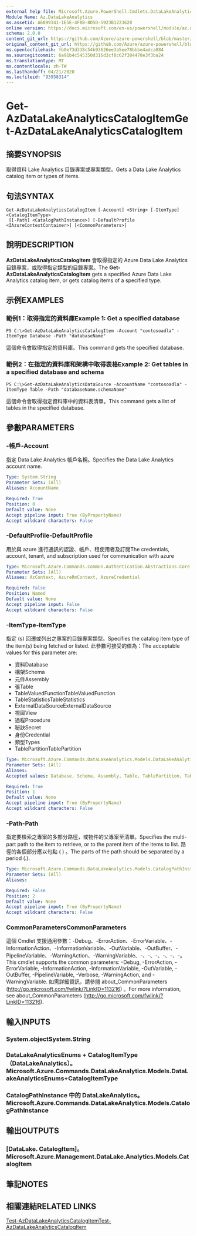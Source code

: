 ```yaml
---
external help file: Microsoft.Azure.PowerShell.Cmdlets.DataLakeAnalytics.dll-Help.xml
Module Name: Az.DataLakeAnalytics
ms.assetid: A6899341-1E5E-4F8B-8D5D-5923B1223628
online version: https://docs.microsoft.com/en-us/powershell/module/az.datalakeanalytics/get-azdatalakeanalyticscatalogitem
schema: 2.0.0
content_git_url: https://github.com/Azure/azure-powershell/blob/master/src/DataLakeAnalytics/DataLakeAnalytics/help/Get-AzDataLakeAnalyticsCatalogItem.md
original_content_git_url: https://github.com/Azure/azure-powershell/blob/master/src/DataLakeAnalytics/DataLakeAnalytics/help/Get-AzDataLakeAnalyticsCatalogItem.md
ms.openlocfilehash: fb0e73d338c54b93626ee3a5ee78bbbe4adca884
ms.sourcegitcommit: 6a91b4c545350d316d3cf8c62f384478e3f3ba24
ms.translationtype: MT
ms.contentlocale: zh-TW
ms.lasthandoff: 04/21/2020
ms.locfileid: "93958314"
---
```

# <span data-ttu-id="8dc84-101">Get-AzDataLakeAnalyticsCatalogItem</span><span class="sxs-lookup"><span data-stu-id="8dc84-101">Get-AzDataLakeAnalyticsCatalogItem</span></span>

## <span data-ttu-id="8dc84-102">摘要</span><span class="sxs-lookup"><span data-stu-id="8dc84-102">SYNOPSIS</span></span>
<span data-ttu-id="8dc84-103">取得資料 Lake Analytics 目錄專案或專案類型。</span><span class="sxs-lookup"><span data-stu-id="8dc84-103">Gets a Data Lake Analytics catalog item or types of items.</span></span>

## <span data-ttu-id="8dc84-104">句法</span><span class="sxs-lookup"><span data-stu-id="8dc84-104">SYNTAX</span></span>

```
Get-AzDataLakeAnalyticsCatalogItem [-Account] <String> [-ItemType] <CatalogItemType>
 [[-Path] <CatalogPathInstance>] [-DefaultProfile <IAzureContextContainer>] [<CommonParameters>]
```

## <span data-ttu-id="8dc84-105">說明</span><span class="sxs-lookup"><span data-stu-id="8dc84-105">DESCRIPTION</span></span>
<span data-ttu-id="8dc84-106">**AzDataLakeAnalyticsCatalogItem** 會取得指定的 Azure Data Lake Analytics 目錄專案，或取得指定類型的目錄專案。</span><span class="sxs-lookup"><span data-stu-id="8dc84-106">The **Get-AzDataLakeAnalyticsCatalogItem** gets a specified Azure Data Lake Analytics catalog item, or gets catalog items of a specified type.</span></span>

## <span data-ttu-id="8dc84-107">示例</span><span class="sxs-lookup"><span data-stu-id="8dc84-107">EXAMPLES</span></span>

### <span data-ttu-id="8dc84-108">範例1：取得指定的資料庫</span><span class="sxs-lookup"><span data-stu-id="8dc84-108">Example 1: Get a specified database</span></span>
```
PS C:\>Get-AzDataLakeAnalyticsCatalogItem -Account "contosoadla" -ItemType Database -Path "databaseName"
```

<span data-ttu-id="8dc84-109">這個命令會取得指定的資料庫。</span><span class="sxs-lookup"><span data-stu-id="8dc84-109">This command gets the specified database.</span></span>

### <span data-ttu-id="8dc84-110">範例2：在指定的資料庫和架構中取得表格</span><span class="sxs-lookup"><span data-stu-id="8dc84-110">Example 2: Get tables in a specified database and schema</span></span>
```
PS C:\>Get-AzDataLakeAnalyticsDataSource -AccountName "contosoadla" -ItemType Table -Path "databaseName.schemaName"
```

<span data-ttu-id="8dc84-111">這個命令會取得指定資料庫中的資料表清單。</span><span class="sxs-lookup"><span data-stu-id="8dc84-111">This command gets a list of tables in the specified database.</span></span>

## <span data-ttu-id="8dc84-112">參數</span><span class="sxs-lookup"><span data-stu-id="8dc84-112">PARAMETERS</span></span>

### <span data-ttu-id="8dc84-113">-帳戶</span><span class="sxs-lookup"><span data-stu-id="8dc84-113">-Account</span></span>
<span data-ttu-id="8dc84-114">指定 Data Lake Analytics 帳戶名稱。</span><span class="sxs-lookup"><span data-stu-id="8dc84-114">Specifies the Data Lake Analytics account name.</span></span>

```yaml
Type: System.String
Parameter Sets: (All)
Aliases: AccountName

Required: True
Position: 0
Default value: None
Accept pipeline input: True (ByPropertyName)
Accept wildcard characters: False
```

### <span data-ttu-id="8dc84-115">-DefaultProfile</span><span class="sxs-lookup"><span data-stu-id="8dc84-115">-DefaultProfile</span></span>
<span data-ttu-id="8dc84-116">用於與 azure 進行通訊的認證、帳戶、租使用者及訂閱</span><span class="sxs-lookup"><span data-stu-id="8dc84-116">The credentials, account, tenant, and subscription used for communication with azure</span></span>

```yaml
Type: Microsoft.Azure.Commands.Common.Authentication.Abstractions.Core.IAzureContextContainer
Parameter Sets: (All)
Aliases: AzContext, AzureRmContext, AzureCredential

Required: False
Position: Named
Default value: None
Accept pipeline input: False
Accept wildcard characters: False
```

### <span data-ttu-id="8dc84-117">-ItemType</span><span class="sxs-lookup"><span data-stu-id="8dc84-117">-ItemType</span></span>
<span data-ttu-id="8dc84-118">指定 (s) 回遷或列出之專案的目錄專案類型。</span><span class="sxs-lookup"><span data-stu-id="8dc84-118">Specifies the catalog item type of the item(s) being fetched or listed.</span></span>
<span data-ttu-id="8dc84-119">此參數可接受的值為：</span><span class="sxs-lookup"><span data-stu-id="8dc84-119">The acceptable values for this parameter are:</span></span>
- <span data-ttu-id="8dc84-120">資料</span><span class="sxs-lookup"><span data-stu-id="8dc84-120">Database</span></span>
- <span data-ttu-id="8dc84-121">構架</span><span class="sxs-lookup"><span data-stu-id="8dc84-121">Schema</span></span>
- <span data-ttu-id="8dc84-122">元件</span><span class="sxs-lookup"><span data-stu-id="8dc84-122">Assembly</span></span>
- <span data-ttu-id="8dc84-123">張</span><span class="sxs-lookup"><span data-stu-id="8dc84-123">Table</span></span>
- <span data-ttu-id="8dc84-124">TableValuedFunction</span><span class="sxs-lookup"><span data-stu-id="8dc84-124">TableValuedFunction</span></span>
- <span data-ttu-id="8dc84-125">TableStatistics</span><span class="sxs-lookup"><span data-stu-id="8dc84-125">TableStatistics</span></span>
- <span data-ttu-id="8dc84-126">ExternalDataSource</span><span class="sxs-lookup"><span data-stu-id="8dc84-126">ExternalDataSource</span></span>
- <span data-ttu-id="8dc84-127">視圖</span><span class="sxs-lookup"><span data-stu-id="8dc84-127">View</span></span>
- <span data-ttu-id="8dc84-128">過程</span><span class="sxs-lookup"><span data-stu-id="8dc84-128">Procedure</span></span>
- <span data-ttu-id="8dc84-129">秘訣</span><span class="sxs-lookup"><span data-stu-id="8dc84-129">Secret</span></span>
- <span data-ttu-id="8dc84-130">身份</span><span class="sxs-lookup"><span data-stu-id="8dc84-130">Credential</span></span>
- <span data-ttu-id="8dc84-131">類型</span><span class="sxs-lookup"><span data-stu-id="8dc84-131">Types</span></span>
- <span data-ttu-id="8dc84-132">TablePartition</span><span class="sxs-lookup"><span data-stu-id="8dc84-132">TablePartition</span></span>

```yaml
Type: Microsoft.Azure.Commands.DataLakeAnalytics.Models.DataLakeAnalyticsEnums+CatalogItemType
Parameter Sets: (All)
Aliases:
Accepted values: Database, Schema, Assembly, Table, TablePartition, TableValuedFunction, TableStatistics, ExternalDataSource, View, Procedure, Secret, Credential, Types, Package

Required: True
Position: 1
Default value: None
Accept pipeline input: True (ByPropertyName)
Accept wildcard characters: False
```

### <span data-ttu-id="8dc84-133">-Path</span><span class="sxs-lookup"><span data-stu-id="8dc84-133">-Path</span></span>
<span data-ttu-id="8dc84-134">指定要檢索之專案的多部分路徑，或物件的父專案至清單。</span><span class="sxs-lookup"><span data-stu-id="8dc84-134">Specifies the multi-part path to the item to retrieve, or to the parent item of the items to list.</span></span>
<span data-ttu-id="8dc84-135">路徑的各個部分應以句點 ( ) 。</span><span class="sxs-lookup"><span data-stu-id="8dc84-135">The parts of the path should be separated by a period (.).</span></span>

```yaml
Type: Microsoft.Azure.Commands.DataLakeAnalytics.Models.CatalogPathInstance
Parameter Sets: (All)
Aliases:

Required: False
Position: 2
Default value: None
Accept pipeline input: True (ByPropertyName)
Accept wildcard characters: False
```

### <span data-ttu-id="8dc84-136">CommonParameters</span><span class="sxs-lookup"><span data-stu-id="8dc84-136">CommonParameters</span></span>
<span data-ttu-id="8dc84-137">這個 Cmdlet 支援通用參數：-Debug、-ErrorAction、-ErrorVariable、-InformationAction、-InformationVariable、-OutVariable、-OutBuffer、-PipelineVariable、-WarningAction、-WarningVariable、-、-、-、-、-、-。</span><span class="sxs-lookup"><span data-stu-id="8dc84-137">This cmdlet supports the common parameters: -Debug, -ErrorAction, -ErrorVariable, -InformationAction, -InformationVariable, -OutVariable, -OutBuffer, -PipelineVariable, -Verbose, -WarningAction, and -WarningVariable.</span></span> <span data-ttu-id="8dc84-138">如需詳細資訊，請參閱 about_CommonParameters (http://go.microsoft.com/fwlink/?LinkID=113216) 。</span><span class="sxs-lookup"><span data-stu-id="8dc84-138">For more information, see about_CommonParameters (http://go.microsoft.com/fwlink/?LinkID=113216).</span></span>

## <span data-ttu-id="8dc84-139">輸入</span><span class="sxs-lookup"><span data-stu-id="8dc84-139">INPUTS</span></span>

### <span data-ttu-id="8dc84-140">System.object</span><span class="sxs-lookup"><span data-stu-id="8dc84-140">System.String</span></span>

### <span data-ttu-id="8dc84-141">DataLakeAnalyticsEnums + CatalogItemType （DataLakeAnalytics）。</span><span class="sxs-lookup"><span data-stu-id="8dc84-141">Microsoft.Azure.Commands.DataLakeAnalytics.Models.DataLakeAnalyticsEnums+CatalogItemType</span></span>

### <span data-ttu-id="8dc84-142">CatalogPathInstance 中的 DataLakeAnalytics。</span><span class="sxs-lookup"><span data-stu-id="8dc84-142">Microsoft.Azure.Commands.DataLakeAnalytics.Models.CatalogPathInstance</span></span>

## <span data-ttu-id="8dc84-143">輸出</span><span class="sxs-lookup"><span data-stu-id="8dc84-143">OUTPUTS</span></span>

### <span data-ttu-id="8dc84-144">[DataLake. CatalogItem]。</span><span class="sxs-lookup"><span data-stu-id="8dc84-144">Microsoft.Azure.Management.DataLake.Analytics.Models.CatalogItem</span></span>

## <span data-ttu-id="8dc84-145">筆記</span><span class="sxs-lookup"><span data-stu-id="8dc84-145">NOTES</span></span>

## <span data-ttu-id="8dc84-146">相關連結</span><span class="sxs-lookup"><span data-stu-id="8dc84-146">RELATED LINKS</span></span>

[<span data-ttu-id="8dc84-147">Test-AzDataLakeAnalyticsCatalogItem</span><span class="sxs-lookup"><span data-stu-id="8dc84-147">Test-AzDataLakeAnalyticsCatalogItem</span></span>](./Test-AzDataLakeAnalyticsCatalogItem.md)


